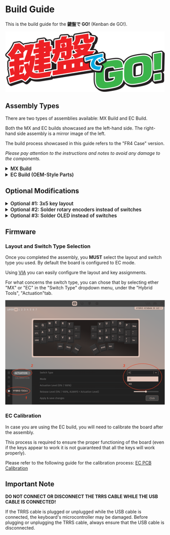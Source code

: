 # Build Guide

This is the build guide for the **鍵盤で GO!** (Kenban de GO!).

![Kenban-de-go](./img/kenban_de_go.png)

## Assembly Types

There are two types of assemblies available: MX Build and EC Build.

Both the MX and EC builds showcased are the left-hand side. The right-hand side assembly is a mirror image of the left.

The build process showcased in this guide refers to the "FR4 Case" version.

_Please pay attention to the instructions and notes to avoid any damage to the components._

<details>
  <summary style="font-size:1.1em; font-weight:600;">MX Build</summary>

## Parts

### Required

| Name            | Count   | Remarks                                                     |
| :-------------- | :------ | :---------------------------------------------------------- |
| PCB             | 1 set   |                                                             |
| Backplate       | 1 set   |                                                             |
| MX Switch plate | 1 set   |                                                             |
| Key switches    | 42 - 46 | Only Cherry MX compatible                                   |
| Keycaps         | 42 - 46 | 1u 40 pcs, 1.5u 2 pcs                                       |
| Case Spacer M2  | 8       | M2x9mm                                                      |
| Case Screw M2   | 16      | M2x5mm (⌀4mm head max to avoid collision with switches)     |
| Rubber feets    | 8       |                                                             |
| TRS/TRRS cable  | 1       | Both TRS (3 poles) and TRRS (4 poles) cables are compatible |
| Type-C cable    | 1       |                                                             |

### Optional

| Name           | Count        | Remarks                                                                                                                                             |
| :------------- | :----------- | :-------------------------------------------------------------------------------------------------------------------------------------------------- |
| Rotary Encoder | 0 - 4 pieces | compatible product of the rotary encoder EC12                                                                                                       |
| OLED           | 0 - 2 pieces | 0.91" 128x32 OLED display module and headers (128x64 OLED supported but required different firmware and mounting differences to avoid interference) |

## Assembly

### 1: Attach spacers to the Plate

Utilizing the M2x5mm screws, affix the spacers to the designated holes on the switch plate.

![mx-spacer-plate](./img/mx/mx-spacer-plate.png)

### 2: Attach switches to Plate and PCB

Insert the switches on 4 opposite corners into the switch plate, ensuring they are securely positioned.

![mx-switch-corners-plate](./img/mx/mx-switch-corners-plate.png)

Align the switch plate with the PCB and firmly press them together until the switches are fully seated in the PCB.

![mx-switch-corners-plate-pcb](./img/mx/mx-switch-corners-plate-pcb.png)

After that, populate the remaining switches into the switch plate and PCB.

![mx-switch-plate-pcb](./img/mx/mx-switch-plate-pcb.png)

### 3: Attach the Backplate to the Assembly of 1 and 2

Flip the assembly of step 2 upside down, and align the backplate with the assembly.

Secure the backplate to the assembly using M2x5mm screws.

![mx-backplate-assembly](./img/mx/mx-backplate-assembly.png)

### 4: Attach rubber feets

Affix the rubber feet to the designated corners on the Backplate.

![mx-rubber-feets](./img/mx/mx-rubber-feets.png)

### 5: Attach keycaps

Place the keycaps onto the switches, ensuring they are firmly seated.

</details>

<details>
  <summary style="font-size:1.1em; font-weight:600;">EC Build (OEM-Style Parts)</summary>

## Parts

### Required

| Name               | Count   | Remarks                                                                                                                                         |
| :----------------- | :------ | :---------------------------------------------------------------------------------------------------------------------------------------------- |
| PCB                | 1 set   |                                                                                                                                                 |
| Backplate          | 1 set   |                                                                                                                                                 |
| EC Switch plate    | 1 set   |                                                                                                                                                 |
| EC Housings        | 42 - 46 | Topre or OEM-Style requires modification to the housing (shown later) \ Dynacap doesn't require any modifications                               |
| EC Sliders         | 42 - 46 | Topre OEM or MX compatible                                                                                                                      |
| EC Silencing Rings | 42 - 46 | If you want to have a quieter typing experience                                                                                                 |
| EC Domes           | 42 - 46 | Cutting for correct alignment will be reuired because of the layout                                                                             |
| EC Springs         | 42 - 46 |                                                                                                                                                 |
| Keycaps            | 42 - 46 | 1u 40 pcs, 1.5u 2 pcs (Topre stem or MX based on slider choice)                                                                                 |
| Case Spacer M2     | 8       | M2x9mm                                                                                                                                          |
| Case Screw M2      | 16      | M2x5mm (⌀4mm head max to avoid collision with switches)                                                                                         |
| EC Screws M2       | 24 - 28 | M2x8mm (⌀4mm head max to avoid collision with switches) for the compression in the EC assembly. Different count if 3x5 or 3x6 layout is chosen. |
| Rubber feets       | 8       |                                                                                                                                                 |
| TRS/TRRS cable     | 1       | Both TRS (3 poles) and TRRS (4 poles) cables are compatible                                                                                     |
| Type-C cable       | 1       |                                                                                                                                                 |

### Optional

| Name           | Count        | Remarks                                                                                                                                             |
| :------------- | :----------- | :-------------------------------------------------------------------------------------------------------------------------------------------------- |
| Rotary Encoder | 0 - 4 pieces | compatible product of the rotary encoder EC12                                                                                                       |
| OLED           | 0 - 2 pieces | 0.91" 128x32 OLED display module and headers (128x64 OLED supported but required different firmware and mounting differences to avoid interference) |

## Modifying the EC Housings

If you are using Topre or OEM-Style housings, you will need to modify them to fit the layout of this keyboard. The modification involves cutting a part of the housing to ensure proper clearance and fitment for the compression screws.

Modify the housings by cutting the indicated part as shown in the image below.

![ec-housing-modification](./img/ec/ec-housing-modification.png)

You will need to do this modification for all the housings you are going to use in the following market locations:

![ec-housing-modification-locations](./img/ec/ec-housing-modification-locations.png)

Dynacap housings do not require any modifications since they are designed with sufficient clearance.

## Assembly

### 1: Attach spacers to the Plate

Utilizing the M2x5mm screws, affix the spacers to the designated holes on the switch plate.

![ec-spacer-plate](./img/ec/ec-spacer-plate.png)

### 2: Attach the EC housings to Plate

Flip the assembly of step 1 upside down and insert the EC housings in all locations of switch plate, ensuring they are securely positioned.

![ec-housings-plate](./img/ec/ec-housings-plate.png)

Note the orientation of the housings, the small side circular cutout on the housings should be on the left and right sides like in the image below.

![ec-housings-plate-orientation](./img/ec/ec-housings-plate-orientation.png)

### 3: Prop the assembly of step 2 and insert the EC Sliders

The assembly of step 2 needs to be propped up to allow the insertion of the EC sliders into the housings in a "free fall" manner, this will later ensure the proper alignment of the domes and springs.

After that, insert the EC sliders into the housings. If you want to have a quieter typing experience, you can also insert the silencing rings at this stage before you insert the sliders.

![ec-sliders](./img/ec/ec-sliders.png)

### 4: Lay down the domes

You will need to cut the domes for correct alignment because of the layout. The cut part is indicated in the image below (here we assume a 1x4 dome strip, if you are using a different configuration please adjust accordingly).

![ec-domes-cut](./img/ec/ec-domes-cut.png)

After that, lay down the domes on the housings, ensuring they are properly aligned with the housing notches.

![ec-domes](./img/ec/ec-domes.png)

### 5: Lay down the springs

Place the springs on top of the domes, ensuring they are centered and not tilted

![ec-springs](./img/ec/ec-springs.png)

The following image shows highlighted the springs to make them more visible. Notice that the springs are not tilted in the side view.

![ec-springs-profile](./img/ec/ec-springs-profile.png)

### 6: Lay down the PCB on the assembly

_This is a delicate step, so please proceed with caution and calmly!_

Carefully align the PCB with the assembly, ensuring that the PCB is properly aligned with the assembly.
This step may require some effort to compress the assembly, so please be patient and take your time.

At this point grab hold of the assembly with one hand firmly compress the plate and PCB together, while with the other hand insert the M2x8mm screws into the designated holes to secure the PCB to the assembly from the plate side.

Start with the 4 corners screws, then proceed with the remaining screws. Once the 4 corners are secured, you can proceed to add the remaining screws.

![ec-pcb-assembly](./img/ec/ec-pcb-assembly-play.png)

### 7: Attach the Backplate to the Assembly of 6

Flip the assembly of step 6 upside down, and align the backplate with the assembly, then secure the backplate to the assembly using M2x5mm screws.

![ec-backplate-assembly](./img/ec/ec-backplate-assembly.png)

### 8: Attach rubber feets

Affix the rubber feet to the designated corners on the Backplate.

![ec-rubber-feets](./img/ec/ec-rubber-feets.png)

### 9: Attach keycaps

Place the keycaps onto the switches, ensuring they are firmly seated.

</details>

## Optional Modifications

<details>
<summary style="font-size:1.1em; font-weight:600;">Optional #1: 3x5 key layout</summary>

If you want to use a 3x5 key layout, you can modify the switch plate and PCB accordingly. You can choose to do this modification on either or both sides of the keyboard.

The outermost column of the switch plate needs to be snapped off.

**NOTE**: This modification is irreversible, so please proceed with caution.

![3x5-layout-plate-snap](./img/3x5-layout-plate-snap.png)

Before snapping the PCB, make sure to cut the traces connecting to the switches in that column using a knife or a cutter. This is to prevent any electrical issues after the modification.

![3x5-layout-pcb-cut](./img/3x5-layout-pcb-cut.png)

After cutting the traces, you can snap off the outermost column of the PCB.

</details>

<details>
<summary style="font-size:1.1em; font-weight:600;">Optional #2: Solder rotary encoders instead of switches</summary>

If a rotary encoder is used, it can be attached instead of a switch _either or both_ of the following locations. In that case, soldering from the back side is required.

![rotary-encoder-location-pcb-top](./img/rotary-encoder-location-pcb-top.png)

![rotary-encoder-location-pcb-bottom](./img/rotary-encoder-location-pcb-bottom.png)

</details>

<details>
<summary style="font-size:1.1em; font-weight:600;">Optional #3: Solder OLED instead of switches</summary>

If an OLED is used, it can be attached instead of switches in this location. In that case, soldering from the back side is required.

![oled-location-pcb](./img/oled-location-pcb.png)

You will also have to snap off part of the plate to make space for the OLED.

![plate-snap-oled](./img/plate-snap-oled.png)

We suggest you to utilize a female pin header (1x4) for easy replacement of the OLED in the future.

![oled-header-top](./img/oled-header-top.png)

![oled-header-bottom](./img/oled-header-bottom.png)

![oled](./img/oled.png)

Furthermore, while this will require a custom case and more DIY work, you can use the switches/encoders AND the OLED together by bringing the 4 pins of the OLED out to the side of the case through flying wires.

</details>

## Firmware

### Layout and Switch Type Selection

Once you completed the assembly, you **MUST** select the layout and switch type you used. By default the board is configured to EC mode.

Using [VIA](https://www.usevia.app/) you can easily configure the layout and key assignments.

For what concerns the switch type, you can chose that by selecting ether "MX" or "EC" in the "Switch Type" dropdown menu, under the "Hybrid Tools", "Actuation"tab.

![via-switch-type](./img/via-switch-type.png)

### EC Calibration

In case you are using the EC build, you will need to calibrate the board after the assembly.

This process is required to ensure the proper functioning of the board (even if the keys appear to work it is not guaranteed that all the keys will work properly).

Please refer to the following guide for the calibration process: [EC PCB Calibration](https://cipulot.squarespace.com/guides#:~:text=Notion%20Webpage-,EC%20PCB%20Calibration,-Brief%20video%20guide)

## Important Note

**DO NOT CONNECT OR DISCONNECT THE TRRS CABLE WHILE THE USB CABLE IS CONNECTED!**

If the TRRS cable is plugged or unplugged while the USB cable is connected, the keyboard's microcontroller may be damaged.
Before plugging or unplugging the TRRS cable, always ensure that the USB cable is disconnected.
